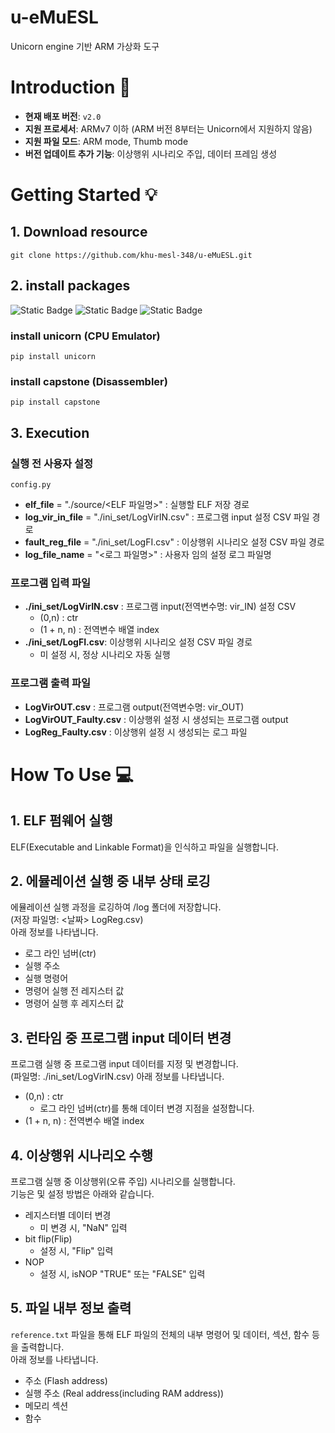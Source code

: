 # u-eMuESL
Unicorn engine 기반 ARM 가상화 도구

# Introduction 📖
- **현재 배포 버전**: `v2.0`
- **지원 프로세서**: ARMv7 이하 (ARM 버전 8부터는 Unicorn에서 지원하지 않음)
- **지원 파일 모드**: ARM mode, Thumb mode
- **버전 업데이트 추가 기능**: 이상행위 시나리오 주입, 데이터 프레임 생성
# Getting Started 💡
## 1. Download resource
```commandline
git clone https://github.com/khu-mesl-348/u-eMuESL.git
```

## 2. install packages
![Static Badge](https://img.shields.io/badge/python-3.10.2-blue)
![Static Badge](https://img.shields.io/badge/unicorn-2.0.1.post1-green)
![Static Badge](https://img.shields.io/badge/capstone-4.0.2-green)
### install unicorn (CPU Emulator)
```
pip install unicorn
```
### install capstone (Disassembler)
```
pip install capstone
```

## 3. Execution
### 실행 전 사용자 설정
```
config.py
```
* **elf_file** = "./source/<ELF 파일명>" : 실행할 ELF 저장 경로
* **log_vir_in_file** = "./ini_set/LogVirIN.csv" : 프로그램 input 설정 CSV 파일 경로
* **fault_reg_file** = "./ini_set/LogFI.csv" : 이상행위 시나리오 설정 CSV 파일 경로
* **log_file_name** = "<로그 파일명>" : 사용자 임의 설정 로그 파일명  

### 프로그램 입력 파일
* **./ini_set/LogVirIN.csv** : 프로그램 input(전역변수명: vir_IN) 설정 CSV
    * (0,n) : ctr
    * (1 + n, n) : 전역변수 배열 index
* **./ini_set/LogFI.csv**: 이상행위 시나리오 설정 CSV 파일 경로
    * 미 설정 시, 정상 시나리오 자동 실행

### 프로그램 출력 파일
* **LogVirOUT.csv** : 프로그램 output(전역변수명: vir_OUT)
* **LogVirOUT_Faulty.csv** : 이상행위 설정 시 생성되는 프로그램 output
* **LogReg_Faulty.csv** :  이상행위 설정 시 생성되는 로그 파일  


# How To Use 💻
## 1. ELF 펌웨어 실행
ELF(Executable and Linkable Format)을 인식하고 파일을 실행합니다.
## 2. 에뮬레이션 실행 중 내부 상태 로깅
에뮬레이션 실행 과정을 로깅하여 /log 폴더에 저장합니다.  
(저장 파일명: <날짜> LogReg.csv)  
아래 정보를 나타냅니다.  
* 로그 라인 넘버(ctr)
* 실행 주소
* 실행 명령어
* 명령어 실행 전 레지스터 값
* 명령어 실행 후 레지스터 값
## 3. 런타임 중 프로그램 input 데이터 변경
프로그램 실행 중 프로그램 input 데이터를 지정 및 변경합니다.  
(파일명: ./ini_set/LogVirIN.csv)
아래 정보를 나타냅니다.
* (0,n) : ctr
    * 로그 라인 넘버(ctr)를 통해 데이터 변경 지점을 설정합니다.
* (1 + n, n) : 전역변수 배열 index
## 4. 이상행위 시나리오 수행
프로그램 실행 중 이상행위(오류 주입) 시나리오를 실행합니다.  
기능은 및 설정 방법은 아래와 같습니다.
* 레지스터별 데이터 변경
    * 미 변경 시, "NaN" 입력
* bit flip(Flip)
    * 설정 시, "Flip" 입력
* NOP
    * 설정 시, isNOP "TRUE" 또는 "FALSE" 입력

## 5. 파일 내부 정보 출력
`reference.txt` 파일을 통해 ELF 파일의 전체의 내부 명령어 및 데이터, 섹션, 함수 등을 출력합니다.  
아래 정보를 나타냅니다.  
* 주소 (Flash address)
* 실행 주소 (Real address(including RAM address))
* 메모리 섹션
* 함수
